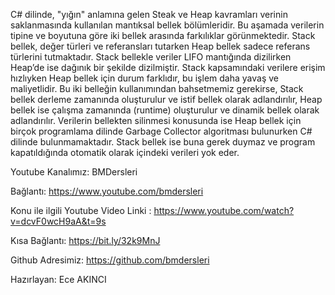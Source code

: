 C# dilinde, "yığın" anlamına gelen Steak ve Heap kavramları verinin saklanmasında kullanılan mantıksal bellek bölümleridir. Bu aşamada verilerin tipine ve boyutuna göre iki bellek arasında farkılıklar görünmektedir. Stack bellek, değer türleri ve referansları tutarken Heap bellek sadece referans türlerini tutmaktadır. Stack bellekle veriler LIFO mantığında dizilirken Heap’de ise dağınık bir şekilde dizilmiştir. Stack kapsamındaki verilere erişim hızlıyken Heap bellek için durum farklıdır, bu işlem daha yavaş ve maliyetlidir. 
 Bu iki belleğin kullanımından bahsetmemiz gerekirse, Stack bellek derleme zamanında oluşturulur ve istif bellek olarak adlandırılır, Heap bellek ise çalışma zamanında (runtime) oluşturulur ve dinamik bellek olarak adlandırılır. Verilerin bellekten silinmesi konusunda ise Heap bellek için birçok programlama dilinde Garbage Collector algoritması bulunurken C# dilinde bulunmamaktadır. Stack bellek ise buna gerek duymaz ve program kapatıldığında otomatik olarak içindeki verileri yok eder.

Youtube Kanalımız: BMDersleri

Bağlantı: https://www.youtube.com/bmdersleri

Konu ile ilgili Youtube Video Linki : https://www.youtube.com/watch?v=dcvF0wcH9aA&t=9s

Kısa Bağlantı: https://bit.ly/32k9MnJ

Github Adresimiz: https://github.com/bmdersleri

Hazırlayan: Ece AKINCI